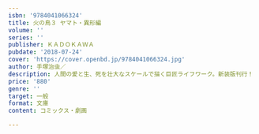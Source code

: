 ```yaml
---
isbn: '9784041066324'
title: 火の鳥３ ヤマト・異形編
volume: ''
series: ''
publisher: ＫＡＤＯＫＡＷＡ
pubdate: '2018-07-24'
cover: 'https://cover.openbd.jp/9784041066324.jpg'
author: 手塚治虫／
description: 人間の愛と生、死を壮大なスケールで描く巨匠ライフワーク。新装版刊行！
price: '880'
genre: ''
target: 一般
format: 文庫
content: コミックス・劇画

---
```

